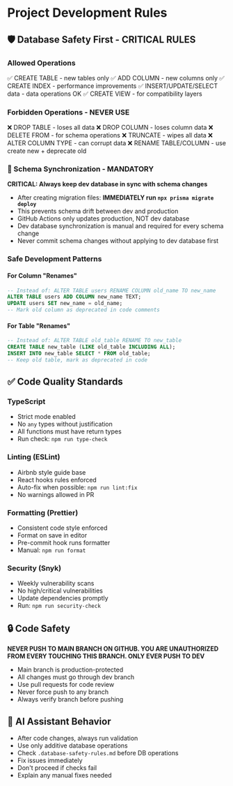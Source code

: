 # Project Development Rules

## 🛡️ Database Safety First - CRITICAL RULES

### Allowed Operations

✅ CREATE TABLE - new tables only
✅ ADD COLUMN - new columns only
✅ CREATE INDEX - performance improvements
✅ INSERT/UPDATE/SELECT data - data operations OK
✅ CREATE VIEW - for compatibility layers

### Forbidden Operations - NEVER USE

❌ DROP TABLE - loses all data
❌ DROP COLUMN - loses column data
❌ DELETE FROM <table> - for schema operations
❌ TRUNCATE - wipes all data
❌ ALTER COLUMN TYPE - can corrupt data
❌ RENAME TABLE/COLUMN - use create new + deprecate old

### 🔄 Schema Synchronization - MANDATORY

**CRITICAL: Always keep dev database in sync with schema changes**

- After creating migration files: **IMMEDIATELY run `npx prisma migrate deploy`**
- This prevents schema drift between dev and production
- GitHub Actions only updates production, NOT dev database
- Dev database synchronization is manual and required for every schema change
- Never commit schema changes without applying to dev database first

### Safe Development Patterns

#### For Column "Renames"

```sql
-- Instead of: ALTER TABLE users RENAME COLUMN old_name TO new_name
ALTER TABLE users ADD COLUMN new_name TEXT;
UPDATE users SET new_name = old_name;
-- Mark old column as deprecated in code comments
```

#### For Table "Renames"

```sql
-- Instead of: ALTER TABLE old_table RENAME TO new_table
CREATE TABLE new_table (LIKE old_table INCLUDING ALL);
INSERT INTO new_table SELECT * FROM old_table;
-- Keep old table, mark as deprecated in code
```

## ✅ Code Quality Standards

### TypeScript

- Strict mode enabled
- No `any` types without justification
- All functions must have return types
- Run check: `npm run type-check`

### Linting (ESLint)

- Airbnb style guide base
- React hooks rules enforced
- Auto-fix when possible: `npm run lint:fix`
- No warnings allowed in PR

### Formatting (Prettier)

- Consistent code style enforced
- Format on save in editor
- Pre-commit hook runs formatter
- Manual: `npm run format`

### Security (Snyk)

- Weekly vulnerability scans
- No high/critical vulnerabilities
- Update dependencies promptly
- Run: `npm run security-check`

## 🔒 Code Safety

**NEVER PUSH TO MAIN BRANCH ON GITHUB. YOU ARE UNAUTHORIZED FROM EVERY TOUCHING THIS BRANCH. ONLY EVER PUSH TO DEV**

- Main branch is production-protected
- All changes must go through dev branch
- Use pull requests for code review
- Never force push to any branch
- Always verify branch before pushing

## 🤖 AI Assistant Behavior

- After code changes, always run validation
- Use only additive database operations
- Check `.database-safety-rules.md` before DB operations
- Fix issues immediately
- Don't proceed if checks fail
- Explain any manual fixes needed
